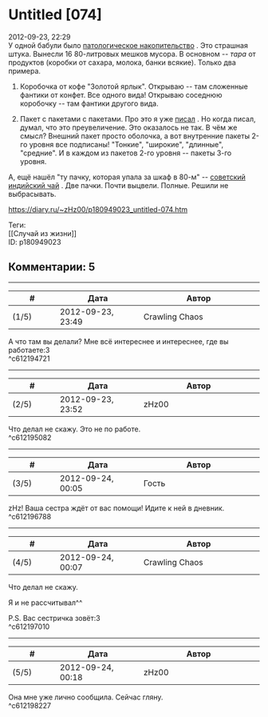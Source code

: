 Untitled [074]
==============

  
2012-09-23, 22:29  
 У одной бабули было  [патологическое накопительство](https://ru.wikipedia.org/wiki/%D0%9F%D0%B0%D1%82%D0%BE%D0%BB%D0%BE%D0%B3%D0%B8%D1%87%D0%B5%D1%81%D0%BA%D0%BE%D0%B5_%D0%BD%D0%B0%D0%BA%D0%BE%D0%BF%D0%B8%D1%82%D0%B5%D0%BB%D1%8C%D1%81%D1%82%D0%B2%D0%BE)  . Это страшная штука. Вынесли 16 80-литровых мешков мусора. В основном --  *тара*  от продуктов (коробки от сахара, молока, банки всякие). Только два примера.   
   
 1. Коробочка от кофе "Золотой ярлык". Открываю -- там сложенные фантики от конфет. Все одного вида! Открываю соседнюю коробочку -- там фантики другого вида.   
   
 2. Пакет с пакетами с пакетами. Про это я уже  [писал](Untitled%20[044])  . Но когда писал, думал, что это преувеличение. Это оказалось не так. В чём же смысл? Внешний пакет просто оболочка, а вот внутренние пакеты 2-го уровня все подписаны! "Тонкие", "широкие", "длинные", "средние". И в каждом из пакетов 2-го уровня -- пакеты 3-го уровня.   
   
 А, ещё нашёл "ту пачку, которая упала за шкаф в 80-м" --  [советский индийский чай](http://worldvintage.ru/?p=222)  . Две пачки. Почти выцвели. Полные. Решили не выбрасывать.   
  
<https://diary.ru/~zHz00/p180949023_untitled-074.htm>  
  
Теги:  
[[Случай из жизни]]  
ID: p180949023  


Комментарии: 5
--------------

  


---



|         #         |              Дата              |                     Автор                     |           ID           |
| --- | --- | --- | --- |
| (1/5) | 2012-09-23, 23:49 | Crawling Chaos | c612194721 |

  
 А что там вы делали? Мне всё интереснее и интереснее, где вы работаете:3   
 ^c612194721

---



|         #         |              Дата              |                     Автор                     |           ID           |
| --- | --- | --- | --- |
| (2/5) | 2012-09-23, 23:52 | zHz00 | c612195082 |

  
 Что делал не скажу. Это не по работе.   
 ^c612195082

---



|         #         |              Дата              |                     Автор                     |           ID           |
| --- | --- | --- | --- |
| (3/5) | 2012-09-24, 00:05 | Гость | c612196788 |

  
 zHz! Ваша сестра ждёт от вас помощи! Идите к ней в дневник.   
 ^c612196788

---



|         #         |              Дата              |                     Автор                     |           ID           |
| --- | --- | --- | --- |
| (4/5) | 2012-09-24, 00:07 | Crawling Chaos | c612197010 |

  
  Что делал не скажу.    
   
 Я и не рассчитывал^^   
   
 P.S. Вас сестричка зовёт:3   
 ^c612197010

---



|         #         |              Дата              |                     Автор                     |           ID           |
| --- | --- | --- | --- |
| (5/5) | 2012-09-24, 00:18 | zHz00 | c612198227 |

  
 Она мне уже лично сообщила. Сейчас гляну.   
 ^c612198227